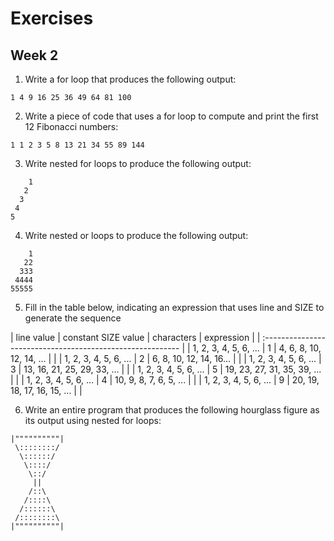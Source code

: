 # Exercises
## Week 2

1. Write a for loop that produces the following output:

  `1 4 9 16 25 36 49 64 81 100`

2. Write a piece of code that uses a for loop to compute and print the first 12 Fibonacci numbers:

  `1 1 2 3 5 8 13 21 34 55 89 144`
  
3. Write nested for loops to produce the following output:
 
  ```
      1
     2
    3
   4
  5
  ```

4. Write nested or loops to produce the following output:
  
  ```
      1
     22
    333
   4444
  55555
  ```

5. Fill in the table below, indicating an expression that uses line and SIZE to generate the sequence

  | line value | constant SIZE value | characters | expression |
  | :--------------------------------------------------------- |
  | 1, 2, 3, 4, 5, 6, ... | 1 | 4, 6, 8, 10, 12, 14, ... | |
  | 1, 2, 3, 4, 5, 6, ... | 2 | 6, 8, 10, 12, 14, 16... | |
  | 1, 2, 3, 4, 5, 6, ... | 3 | 13, 16, 21, 25, 29, 33, ... | |
  | 1, 2, 3, 4, 5, 6, ... | 5 | 19, 23, 27, 31, 35, 39, ... | |
  | 1, 2, 3, 4, 5, 6, ... | 4 | 10, 9, 8, 7, 6, 5, ... | |
  | 1, 2, 3, 4, 5, 6, ... | 9 | 20, 19, 18, 17, 16, 15, ... | |

6. Write an entire program that produces the following hourglass figure as its output using nested for loops:

  ```
  |""""""""""|
   \::::::::/
    \::::::/
     \::::/
      \::/
       ||
      /::\
     /::::\
    /::::::\
   /::::::::\
  |""""""""""|
  ```
